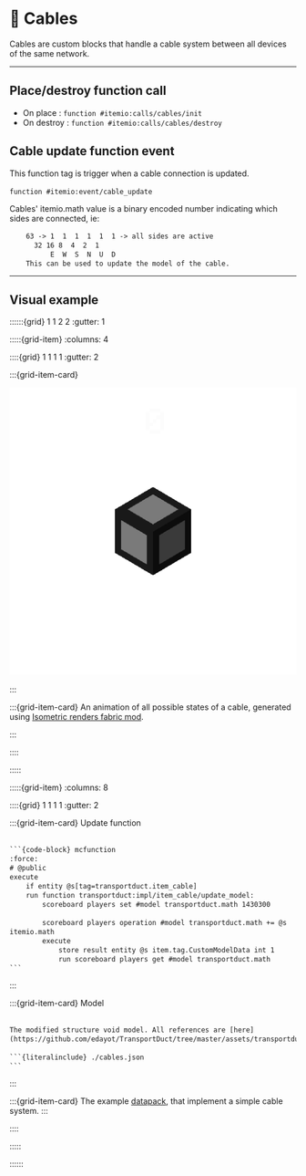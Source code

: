 # 🔌 Cables

Cables are custom blocks that handle a cable system between all devices of the same network.

---

## Place/destroy function call

- On place : ``function #itemio:calls/cables/init``
- On destroy : ``function #itemio:calls/cables/destroy``

## Cable update function event

This function tag is trigger when a cable connection is updated.

``function #itemio:event/cable_update``


Cables' itemio.math value is a binary encoded number indicating which sides are connected, ie:

```
    63 -> 1  1  1  1  1  1 -> all sides are active
	  32 16 8  4  2  1
          E  W  S  N  U  D
    This can be used to update the model of the cable.
```

---
## Visual example

::::::{grid} 1 1 2 2
:gutter: 1

:::::{grid-item}
:columns: 4 

::::{grid} 1 1 1 1
:gutter: 2

:::{grid-item-card}

![Cables](cables.gif)

:::

:::{grid-item-card} 
An animation of all possible states of a cable, generated using [Isometric renders fabric mod](https://github.com/glisco03/isometric-renders).



:::

::::

:::::

:::::{grid-item}
:columns: 8


::::{grid} 1 1 1 1
:gutter: 2

:::{grid-item-card} Update function

`````{dropdown} Show

```{code-block} mcfunction
:force:
# @public
execute 
    if entity @s[tag=transportduct.item_cable] 
    run function transportduct:impl/item_cable/update_model:
        scoreboard players set #model transportduct.math 1430300

        scoreboard players operation #model transportduct.math += @s itemio.math
        execute 
            store result entity @s item.tag.CustomModelData int 1 
            run scoreboard players get #model transportduct.math
```
`````

:::

:::{grid-item-card} Model

`````{dropdown} Update function

The modified structure void model. All references are [here](https://github.com/edayot/TransportDuct/tree/master/assets/transportduct/models/block/item_cable)

```{literalinclude} ./cables.json
```
`````
:::

:::{grid-item-card} 
The example [datapack](https://github.com/edayot/TransportDuct/), that implement a simple cable system.
:::

::::

:::::

::::::

